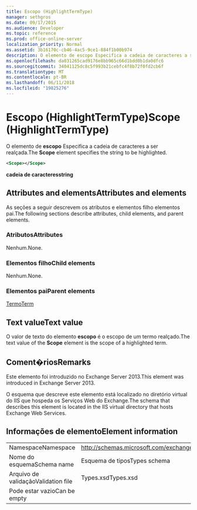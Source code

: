 ```yaml
---
title: Escopo (HighlightTermType)
manager: sethgros
ms.date: 09/17/2015
ms.audience: Developer
ms.topic: reference
ms.prod: office-online-server
localization_priority: Normal
ms.assetid: 3b16170c-cb46-4ac5-9ce1-884f1b00b974
description: O elemento de escopo Especifica a cadeia de caracteres a ser realçada.
ms.openlocfilehash: da031265cad9176e8bb965c66d1bdd0b1da0dfc6
ms.sourcegitcommit: 34041125dc8c5f993b21cebfc4f8b72f0fd2cb6f
ms.translationtype: MT
ms.contentlocale: pt-BR
ms.lasthandoff: 06/11/2018
ms.locfileid: "19825276"
---
```

# <a name="scope-highlighttermtype"></a><span data-ttu-id="76ebb-103">Escopo (HighlightTermType)</span><span class="sxs-lookup"><span data-stu-id="76ebb-103">Scope (HighlightTermType)</span></span>

<span data-ttu-id="76ebb-104">O elemento de **escopo** Especifica a cadeia de caracteres a ser realçada.</span><span class="sxs-lookup"><span data-stu-id="76ebb-104">The **Scope** element specifies the string to be highlighted.</span></span> 
  
```XML
<Scope></Scope>
```

 <span data-ttu-id="76ebb-105">**cadeia de caracteres**</span><span class="sxs-lookup"><span data-stu-id="76ebb-105">**string**</span></span>
## <a name="attributes-and-elements"></a><span data-ttu-id="76ebb-106">Attributes and elements</span><span class="sxs-lookup"><span data-stu-id="76ebb-106">Attributes and elements</span></span>

<span data-ttu-id="76ebb-107">As seções a seguir descrevem os atributos e elementos filho elementos pai.</span><span class="sxs-lookup"><span data-stu-id="76ebb-107">The following sections describe attributes, child elements, and parent elements.</span></span>
  
### <a name="attributes"></a><span data-ttu-id="76ebb-108">Atributos</span><span class="sxs-lookup"><span data-stu-id="76ebb-108">Attributes</span></span>

<span data-ttu-id="76ebb-109">Nenhum.</span><span class="sxs-lookup"><span data-stu-id="76ebb-109">None.</span></span>
  
### <a name="child-elements"></a><span data-ttu-id="76ebb-110">Elementos filho</span><span class="sxs-lookup"><span data-stu-id="76ebb-110">Child elements</span></span>

<span data-ttu-id="76ebb-111">Nenhum.</span><span class="sxs-lookup"><span data-stu-id="76ebb-111">None.</span></span>
  
### <a name="parent-elements"></a><span data-ttu-id="76ebb-112">Elementos pai</span><span class="sxs-lookup"><span data-stu-id="76ebb-112">Parent elements</span></span>

[<span data-ttu-id="76ebb-113">Termo</span><span class="sxs-lookup"><span data-stu-id="76ebb-113">Term</span></span>](term.md)
  
## <a name="text-value"></a><span data-ttu-id="76ebb-114">Text value</span><span class="sxs-lookup"><span data-stu-id="76ebb-114">Text value</span></span>

<span data-ttu-id="76ebb-115">O valor de texto do elemento **escopo** é o escopo de um termo realçado.</span><span class="sxs-lookup"><span data-stu-id="76ebb-115">The text value of the **Scope** element is the scope of a highlighted term.</span></span> 
  
## <a name="remarks"></a><span data-ttu-id="76ebb-116">Coment�rios</span><span class="sxs-lookup"><span data-stu-id="76ebb-116">Remarks</span></span>

<span data-ttu-id="76ebb-117">Este elemento foi introduzido no Exchange Server 2013.</span><span class="sxs-lookup"><span data-stu-id="76ebb-117">This element was introduced in Exchange Server 2013.</span></span>
  
<span data-ttu-id="76ebb-118">O esquema que descreve este elemento está localizado no diretório virtual do IIS que hospeda os Serviços Web do Exchange.</span><span class="sxs-lookup"><span data-stu-id="76ebb-118">The schema that describes this element is located in the IIS virtual directory that hosts Exchange Web Services.</span></span>
  
## <a name="element-information"></a><span data-ttu-id="76ebb-119">Informações de elemento</span><span class="sxs-lookup"><span data-stu-id="76ebb-119">Element information</span></span>

|||
|:-----|:-----|
|<span data-ttu-id="76ebb-120">Namespace</span><span class="sxs-lookup"><span data-stu-id="76ebb-120">Namespace</span></span>  <br/> |http://schemas.microsoft.com/exchange/services/2006/types  <br/> |
|<span data-ttu-id="76ebb-121">Nome do esquema</span><span class="sxs-lookup"><span data-stu-id="76ebb-121">Schema name</span></span>  <br/> |<span data-ttu-id="76ebb-122">Esquema de tipos</span><span class="sxs-lookup"><span data-stu-id="76ebb-122">Types schema</span></span>  <br/> |
|<span data-ttu-id="76ebb-123">Arquivo de validação</span><span class="sxs-lookup"><span data-stu-id="76ebb-123">Validation file</span></span>  <br/> |<span data-ttu-id="76ebb-124">Types.xsd</span><span class="sxs-lookup"><span data-stu-id="76ebb-124">Types.xsd</span></span>  <br/> |
|<span data-ttu-id="76ebb-125">Pode estar vazio</span><span class="sxs-lookup"><span data-stu-id="76ebb-125">Can be empty</span></span>  <br/> ||
   

